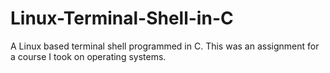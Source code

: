# Linux-Terminal-Shell-in-C
A Linux based terminal shell programmed in C. This was an assignment for a course I took on operating systems.
